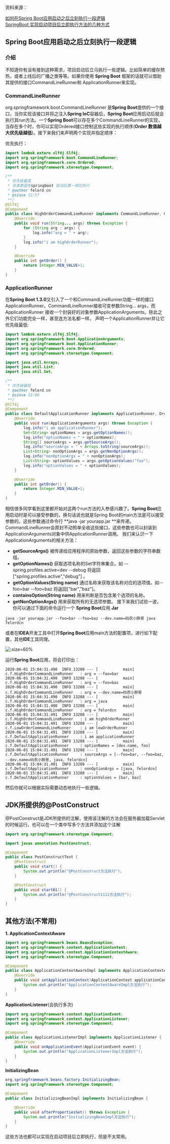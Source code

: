 资料来源：

[如何在Spring Boot应用启动之后立刻执行一段逻辑](https://www.toutiao.com/article/6833566023392690699/?app=news_article&timestamp=1651680983&use_new_style=1&req_id=202205050016220101581651511F7EB1CC&group_id=6833566023392690699&wxshare_count=1&tt_from=weixin&utm_source=weixin&utm_medium=toutiao_android&utm_campaign=client_share&share_token=6adb844a-83a3-4c70-b38c-669ce9113d61)<br/>
[SpringBoot 实现启动项目后立即执行方法的几种方式](https://www.toutiao.com/article/7237293681273733692/?app=news_article&timestamp=1685238263&use_new_style=1&req_id=202305280944238D3A7BEFFCFF4B27D599&group_id=7237293681273733692&wxshare_count=2&tt_from=weixin&utm_source=weixin&utm_medium=toutiao_android&utm_campaign=client_share&share_token=f397a208-55e0-4a95-94af-d9319f873353&source=m_redirect&wid=1703214207437)



## Spring Boot应用启动之后立刻执行一段逻辑

### 介绍

不知道你有没有接到这种需求，项目启动后立马执行一些逻辑。比如简单的缓存预热，或者上线后的广播之类等等。如果你使用 **Spring Boot** 框架的话就可以借助其提供的接口CommandLineRunner和 ApplicationRunner来实现。

### CommandLineRunner

org.springframework.boot.CommandLineRunner 是**Spring Boot**提供的一个接口，当你实现该接口并将之注入**Spring IoC**容器后，**Spring Boot**应用启动后就会执行其run方法。一个**Spring Boot**可以存在多个CommandLineRunner的实现，当存在多个时，你可以实现Ordered接口控制这些实现的执行顺序(**Order 数值越大优先级越低**)。接下来我们来声明两个实现并指定顺序：

优先执行：

~~~~java
import lombok.extern.slf4j.Slf4j;
import org.springframework.boot.CommandLineRunner;
import org.springframework.core.Ordered;
import org.springframework.stereotype.Component;

/**
 * 优先级最高
 * 该类期望在springboot 启动后第一顺位执行
 * @author felord.cn
 * @since 12:57
 **/
@Slf4j
@Component
public class HighOrderCommandLineRunner implements CommandLineRunner, Ordered {
    @Override
    public void run(String... args) throws Exception {
        for (String arg : args) {
            log.info("arg = " + arg);
        }
        log.info("i am highOrderRunner");
    }

    @Override
    public int getOrder() {
        return Integer.MIN_VALUE+1;
    }
}
~~~~

### ApplicationRunner

在**Spring Boot 1.3.0**又引入了一个和CommandLineRunner功能一样的接口ApplicationRunner。CommandLineRunner接收可变参数String... args，而ApplicationRunner 接收一个封装好的对象参数ApplicationArguments。除此之外它们功能完全一样，甚至连方法名都一样。 声明一个ApplicationRunner并让它优先级最低:

~~~~java
import lombok.extern.slf4j.Slf4j;
import org.springframework.boot.ApplicationArguments;
import org.springframework.boot.ApplicationRunner;
import org.springframework.core.Ordered;
import org.springframework.stereotype.Component;

import java.util.Arrays;
import java.util.List;
import java.util.Set;

/**
 * 优先级最低
 * @author felord.cn
 * @since 13:00
 **/
@Slf4j
@Component
public class DefaultApplicationRunner implements ApplicationRunner, Ordered {
    @Override
    public void run(ApplicationArguments args) throws Exception {
        log.info("i am applicationRunner");
        Set<String> optionNames = args.getOptionNames();
        log.info("optionNames = " + optionNames);
        String[] sourceArgs = args.getSourceArgs();
        log.info("sourceArgs = " + Arrays.toString(sourceArgs));
        List<String> nonOptionArgs = args.getNonOptionArgs();
        log.info("nonOptionArgs = " + nonOptionArgs);
        List<String> optionValues = args.getOptionValues("foo");
        log.info("optionValues = " + optionValues);
    }

    @Override
    public int getOrder() {
        return Integer.MIN_VALUE+2;
    }
}
~~~~

相信很多同学看到这里都开始对这两个run方法的入参感兴趣了。**Spring Boot**应用启动时是可以接受参数的，换句话说也就是Spring Boot的main方法是可以接受参数的。这些参数通过命令行 **java -jar yourapp.jar **来传递。CommandLineRunner会原封不动照单全收这些接口，这些参数也可以封装到ApplicationArguments对象中供ApplicationRunner调用。 我们来认识一下ApplicationArguments的相关方法：

- **getSourceArgs()** 被传递给应用程序的原始参数，返回这些参数的字符串数组。
- **getOptionNames()** 获取选项名称的Set字符串集合。如 --spring.profiles.active=dev --debug 将返回["spring.profiles.active","debug"] 。
- **getOptionValues(String name)** 通过名称来获取该名称对应的选项值。如--foo=bar --foo=baz 将返回["bar","baz"]。
- **containsOption(String name)** 用来判断是否包含某个选项的名称。
- **getNonOptionArgs()** 用来获取所有的无选项参数。 接下来我们试验一波，你可以通过下面的命令运行一个 **Spring Boot**应用 **Jar**

```
java -jar yourapp.jar --foo=bar --foo=baz --dev.name=码农小胖哥 java felordcn
```

或者在**IDEA**开发工具中打开**Spring Boot**应用main方法的配置项，进行如下配置，其他**IDE**工具同理。

![](large/e6c9d24ely1h3a6oa4zg0j20vk082q3q.jpg ':size=60%')

运行**Spring Boot**应用，将会打印出：

```
2020-06-01 15:04:31.490  INFO 13208 --- [           main] c.f.HighOrderCommandLineRunner   : arg = --foo=bar
2020-06-01 15:04:31.490  INFO 13208 --- [           main] c.f.HighOrderCommandLineRunner   : arg = --foo=baz
2020-06-01 15:04:31.490  INFO 13208 --- [           main] c.f.HighOrderCommandLineRunner   : arg = --dev.name=码农小胖哥
2020-06-01 15:04:31.490  INFO 13208 --- [           main] c.f.HighOrderCommandLineRunner   : arg = java
2020-06-01 15:04:31.490  INFO 13208 --- [           main] c.f.HighOrderCommandLineRunner   : arg = felordcn
2020-06-01 15:04:31.491  INFO 13208 --- [           main] c.f.HighOrderCommandLineRunner   : i am highOrderRunner
2020-06-01 15:04:31.491  INFO 13208 --- [           main] c.f.LowOrderCommandLineRunner    : i am lowOrderRunner
2020-06-01 15:04:31.491  INFO 13208 --- [           main] c.f.DefaultApplicationRunner     : i am applicationRunner
2020-06-01 15:04:31.491  INFO 13208 --- [           main] c.f.DefaultApplicationRunner     : optionNames = [dev.name, foo]
2020-06-01 15:04:31.491  INFO 13208 --- [           main] c.f.DefaultApplicationRunner     : sourceArgs = [--foo=bar, --foo=baz, --dev.name=码农小胖哥, java, felordcn]
2020-06-01 15:04:31.491  INFO 13208 --- [           main] c.f.DefaultApplicationRunner     : nonOptionArgs = [java, felordcn]
2020-06-01 15:04:31.491  INFO 13208 --- [           main] c.f.DefaultApplicationRunner     : optionValues = [bar, baz]
```

然后你就可以根据实际需要动态地执行一些逻辑。

## JDK所提供的@PostConstruct

@PostConstruct是JDK所提供的注解，使用该注解的方法会在服务器加载Servlet的时候运行。也可以在一个类中写多个方法并添加这个注解

```java
import org.springframework.stereotype.Component;

import javax.annotation.PostConstruct;

@Component
public class PostConstructTest {
    @PostConstruct
    public void start() {
        System.out.println("@PostConstruct方法执行");
    }

    @PostConstruct
    public void start01() {
        System.out.println("@PostConstruct1111方法执行");
    }
}
```



## 其他方法(不常用)

**1. ApplicationContextAware**

```java
import org.springframework.beans.BeansException;
import org.springframework.context.ApplicationContext;
import org.springframework.context.ApplicationContextAware;
import org.springframework.stereotype.Component;

@Component
public class ApplicationContextAwareImpl implements ApplicationContextAware {
    @Override
    public void setApplicationContext(ApplicationContext applicationContext) throws BeansException {
        System.out.println("ApplicationContextAwareImpl方法执行");
    }
}
```

**ApplicationListener**(会执行多次)

```java
import org.springframework.context.ApplicationEvent;
import org.springframework.context.ApplicationListener;
import org.springframework.stereotype.Component;

@Component
public class ApplicationListenerImpl implements ApplicationListener {
    @Override
    public void onApplicationEvent(ApplicationEvent event) {
        System.out.println("ApplicationListenerImpl方法执行");
    }
}
```

**InitializingBean**

```java
org.springframework.beans.factory.InitializingBean;
import org.springframework.stereotype.Component;

@Component
public class InitializingBeanImpl implements InitializingBean {

    @Override
    public void afterPropertiesSet() throws Exception {
        System.out.println("InitializingBeanImpl方法执行");
    }
}
```

这些方法也都可以实现在启动项目后立即执行，但是不太常用。